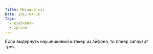 ```yaml
---
Title: Мегашорткат
Date: 2011-04-16
Tags:
  - юзабилити
  - iphone
---
```


Если выдернуть наушниковый штекер из айфона, то плеер запаузит трек.